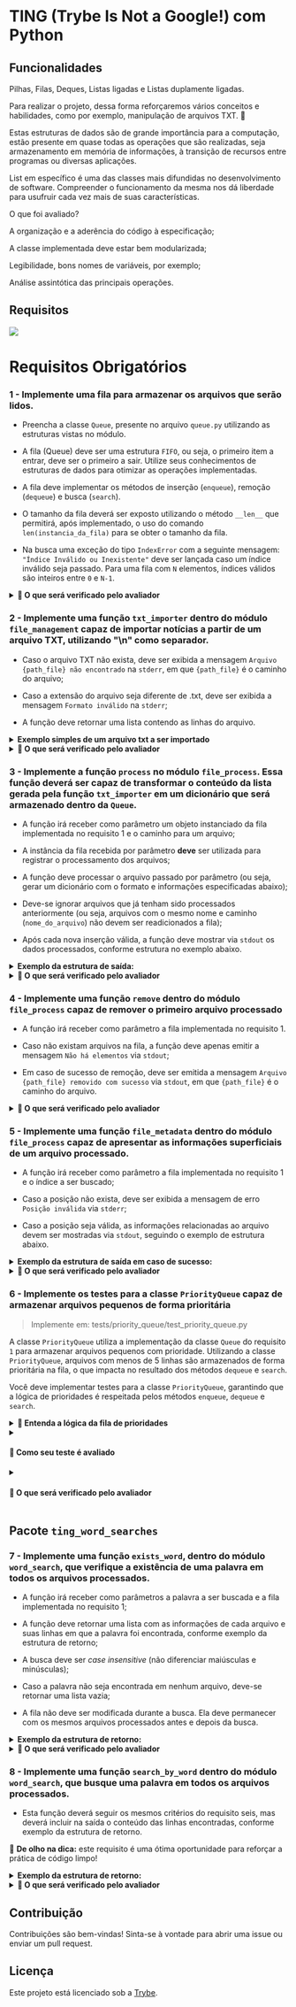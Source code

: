 # TING (Trybe Is Not a Google!) com Python

## Funcionalidades

Pilhas, Filas, Deques, Listas ligadas e Listas duplamente ligadas.

Para realizar o projeto, dessa forma reforçaremos vários conceitos e habilidades, como por exemplo, manipulação de arquivos TXT. 🚀

Estas estruturas de dados são de grande importância para a computação, estão presente em quase todas as operações que são realizadas, seja armazenamento em memória de informações, à transição de recursos entre programas ou diversas aplicações.

List em específico é uma das classes mais difundidas no desenvolvimento de software. Compreender o funcionamento da mesma nos dá liberdade para usufruir cada vez mais de suas características.


O que foi avaliado?

A organização e a aderência do código à especificação;

A classe implementada deve estar bem modularizada;

Legibilidade, bons nomes de variáveis, por exemplo;

Análise assintótica das principais operações.


## Requisitos

<img src="https://raw.githubusercontent.com/willianAD/Project-TING/main/image/Projeto%20TING.png">

# Requisitos Obrigatórios

### 1 - Implemente uma fila para armazenar os arquivos que serão lidos.

- Preencha a classe `Queue`, presente no arquivo `queue.py` utilizando as estruturas vistas no módulo.

- A fila (Queue) deve ser uma estrutura `FIFO`, ou seja, o primeiro item a entrar, deve ser o primeiro a sair. Utilize seus conhecimentos de estruturas de dados para otimizar as operações implementadas.

- A fila deve implementar os métodos de inserção (`enqueue`), remoção (`dequeue`) e busca (`search`).

- O tamanho da fila deverá ser exposto utilizando o método `__len__` que permitirá, após implementado, o uso do comando `len(instancia_da_fila)` para se obter o tamanho da fila.

- Na busca uma exceção do tipo `IndexError` com a seguinte mensagem: `"Índice Inválido ou Inexistente"` deve ser lançada caso um índice inválido seja passado. Para uma fila com `N` elementos, índices válidos são inteiros entre `0` e `N-1`.

<details>
  <summary>
    <b>🤖 O que será verificado pelo avaliador</b>
  </summary>

- 1.1 - Será validado que o método `enqueue` deve adicionar um elemento à fila, modificando seu tamanho;

- 1.2 - Será validado que o método `dequeue` deve remover o elemento a mais tempo na fila, modificando seu tamanho;

- 1.3 - Será validado que o método `search` deve retornar um valor da fila a partir de um índice válido e;

- 1.4 - Será validado que o método `search` deve lançar a exceção `IndexError` com a mensagem correspondente quando o índice passado for inválido.

</details>

### 2 - Implemente uma função `txt_importer` dentro do módulo `file_management` capaz de importar notícias a partir de um arquivo TXT, utilizando "\n" como separador.

- Caso o arquivo TXT não exista, deve ser exibida a mensagem `Arquivo {path_file} não encontrado` na `stderr`, em que `{path_file}` é o caminho do arquivo;

- Caso a extensão do arquivo seja diferente de .txt, deve ser exibida a mensagem `Formato inválido` na `stderr`;

- A função deve retornar uma lista contendo as linhas do arquivo.

<details>
<summary><b>Exemplo simples de um arquivo txt a ser importado</b></summary>

```md
Acima de tudo,
é fundamental ressaltar que a adoção de políticas descentralizadoras nos obriga
à análise do levantamento das variáveis envolvidas.
```

</details>

<details>
  <summary>
    <b>🤖 O que será verificado pelo avaliador</b>
  </summary>

- 2.1 - Será validado que o método `txt_importer` deve retornar uma lista contendo as linhas do arquivo;

- 2.2 - Será validado que ao executar o método `txt_importer` com um arquivo TXT que não exista, deve ser exibida a mensagem `Arquivo {path_file} não encontrado` na `stderr`, em que `{path_file}` é o caminho do arquivo e;

- 2.3 - Será validado que ao executar o método `txt_importer` com uma extensão diferente de `.txt`, deve ser exibida a mensagem `Formato inválido` na `stderr`.

</details>

### 3 - Implemente a função `process` no módulo `file_process`. Essa função deverá ser capaz de transformar o conteúdo da lista gerada pela função `txt_importer` em um dicionário que será armazenado dentro da `Queue`.

- A função irá receber como parâmetro um objeto instanciado da fila implementada no requisito 1 e o caminho para um arquivo;

- A instância da fila recebida por parâmetro **deve** ser utilizada para registrar o processamento dos arquivos;

- A função deve processar o arquivo passado por parâmetro (ou seja, gerar um dicionário com o formato e informações especificadas abaixo);

- Deve-se ignorar arquivos que já tenham sido processados anteriormente (ou seja, arquivos com o mesmo nome e caminho (`nome_do_arquivo`) não devem ser readicionados a fila);

- Após cada nova inserção válida, a função deve mostrar via `stdout` os dados processados, conforme estrutura no exemplo abaixo.

<details>
<summary><b>Exemplo da estrutura de saída:</b></summary>

```python
{
    "nome_do_arquivo": "arquivo_teste.txt", # Caminho do arquivo recém adicionado
    "qtd_linhas": 3,                        # Quantidade de linhas existentes no arquivo
    "linhas_do_arquivo": [...]              # linhas retornadas pela função do requisito 2
}
```

</details>


<details>
  <summary>
    <b>🤖 O que será verificado pelo avaliador</b>
  </summary>

- 3.1 - Será validado que ao executar a função `process` com um arquivo já existente na fila a execução deverá ignorá-lo e;

- 3.2 - Será validado que ao executar a função `process` com sucesso deverá mostrar dados via `stdout`.

</details>

### 4 - Implemente uma função `remove` dentro do módulo `file_process` capaz de remover o primeiro arquivo processado

- A função irá receber como parâmetro a fila implementada no requisito 1.

- Caso não existam arquivos na fila, a função deve apenas emitir a mensagem `Não há elementos` via `stdout`;

- Em caso de sucesso de remoção, deve ser emitida a mensagem `Arquivo {path_file} removido com sucesso` via `stdout`, em que `{path_file}` é o caminho do arquivo.

<details>
  <summary>
    <b>🤖 O que será verificado pelo avaliador</b>
  </summary>

- 4.1 - Será validado que ao executar a função `remove` com sucesso deverá exibir mensagem correta via `stdout` e;

- 4.2 - Será validado que ao executar a função `remove` um arquivo inexistente deverá exibir a mensagem correta via `stdout`.

</details>

### 5 - Implemente uma função `file_metadata` dentro do módulo `file_process` capaz de apresentar as informações superficiais de um arquivo processado.


- A função irá receber como parâmetro a fila implementada no requisito 1 e o índice a ser buscado;

- Caso a posição não exista, deve ser exibida a mensagem de erro `Posição inválida` via `stderr`;

- Caso a posição seja válida, as informações relacionadas ao arquivo devem ser mostradas via `stdout`, seguindo o exemplo de estrutura abaixo.

<details>
<summary><b>Exemplo da estrutura de saída em caso de sucesso:</b></summary>

```python
{
    "nome_do_arquivo": "arquivo_teste.txt",
    "qtd_linhas": 3,
    "linhas_do_arquivo": [...]
}
```
</details>

<details>
  <summary>
    <b>🤖 O que será verificado pelo avaliador</b>
  </summary>

- 5.1 - Será validado que ao executar a função `file_metadata` com sucesso deverá exibir a mensagem correta via `stdout` e;

- 5.2 - Será validado que ao executar a função `file_metadata` com posição inválida deverá exibir a mensagem correta via `stderr`.

</details>

### 6 - Implemente os testes para a classe `PriorityQueue` capaz de armazenar arquivos pequenos de forma prioritária

> Implemente em: tests/priority_queue/test_priority_queue.py

A classe `PriorityQueue` utiliza a implementação da classe `Queue` do requisito `1` para armazenar arquivos pequenos com prioridade. Utilizando a classe `PriorityQueue`, arquivos com menos de 5 linhas são armazenados de forma prioritária na fila, o que impacta no resultado dos métodos `dequeue` e `search`.

Você deve implementar testes para a classe `PriorityQueue`, garantindo que a lógica de prioridades é respeitada pelos métodos `enqueue`, `dequeue` e `search`.

<details>
  <summary>
    <b>🧠 Entenda a lógica da fila de prioridades</b>
  </summary>

Quando um arquivo prioritário (_com menos de 5 linhas_) é adicionado à fila de prioridades, este arquivo ficará "após" todos os arquivos prioritários já inseridos, mas ficará "antes" de todos os arquivos não-prioritários já inseridos.

Quando um arquivo não-prioritário (_com 5 linhas ou mais_) é adicionado à fila de prioridades, este arquivo ficará "após" todos os arquivos já inseridos.

Exemplo:

```python
# Tamanhos dos arquivos, em ordem de inserção na fila: 
[9, 4, 2, 5, 7, 11, 3]

# Tamanhos dos arquivos, em ordem de remoção da fila:
[4, 2, 3, 9, 5, 7, 11]
```

</details>

<details>
  <summary>

#### **📌 Como seu teste é avaliado**
  </summary>

  O **teste da Trybe** irá avaliar se o **seu teste** está passando conforme seu objetivo, e confirmará se ele está falhando em alguns casos que deve falhar.
  Para estes testes que esperemos que falhe, o requisito será considerado atendido quando a resposta do Pytest for `XFAIL(Expected Fail)` ao invés de `PASS` ou `FAIL`.
</details>

<details>
  <summary>
    
#### **🤖 O que será verificado pelo avaliador**
  </summary>

- O teste rejeita implementações que não validam a funcionalidade de cada método;
- O teste rejeita implementações que tratam todos os elementos com a mesma prioridade;
- O teste rejeita implementações que não levantam exceção ao acessar índices inválidos para Filas;
- O teste aprova implementações corretas.

</details>

## Pacote `ting_word_searches`

### 7 - Implemente uma função `exists_word`, dentro do módulo `word_search`, que verifique a existência de uma palavra em todos os arquivos processados.

- A função irá receber como parâmetros a palavra a ser buscada e a fila implementada no requisito 1;

- A função deve retornar uma lista com as informações de cada arquivo e suas linhas em que a palavra foi encontrada, conforme exemplo da estrutura de retorno;

- A busca deve ser _case insensitive_ (não diferenciar maiúsculas e minúsculas);

- Caso a palavra não seja encontrada em nenhum arquivo, deve-se retornar uma lista vazia;

- A fila não deve ser modificada durante a busca. Ela deve permanecer com os mesmos arquivos processados antes e depois da busca.

<details>
<summary><b>Exemplo da estrutura de retorno:</b></summary>

```python
[{
  "palavra": "de",
  "arquivo": "arquivo_teste.txt",
  "ocorrencias": [
    {
      "linha": 2
    },
    {
      "linha": 7
    }
  ]
}]
```

</details>

<details>
  <summary>
    <b>🤖 O que será verificado pelo avaliador</b>
  </summary>

- 7.1 - Será validado que ao executar a função `exists_word` com sucesso deverá retornar a estrutura correta;

- 7.2 - Será validado que ao executar a função `exists_word` com palavra inexistente deverá retornar uma lista vazia e;

- 7.3 - Será validado que ao executar a função `exists_word` a fila original não deverá ser alterada.

</details>

### 8 - Implemente uma função `search_by_word` dentro do módulo `word_search`, que busque uma palavra em todos os arquivos processados.

- Esta função deverá seguir os mesmos critérios do requisito seis, mas deverá incluir na saída o conteúdo das linhas encontradas, conforme exemplo da estrutura de retorno.

:eyes: **De olho na dica:** este requisito é uma ótima oportunidade para reforçar a prática de código limpo!

<details>
<summary><b>Exemplo da estrutura de retorno:</b></summary>

```python
[{
  "palavra": "de",
  "arquivo": "arquivo_teste.txt",
  "ocorrencias": [
    {
      "linha": 3,
      "conteudo": "Acima de tudo,"
    },
    {
      "linha": 4,
      "conteudo": "é fundamental ressaltar que a adoção de políticas descentralizadoras nos obriga"
    }
  ]
}]
```

</details>

<details>
  <summary>
    <b>🤖 O que será verificado pelo avaliador</b>
  </summary>

- 8.1 - Será validado que ao executar a função `search_by_word` com sucesso deverá retornar a estrutura correta;

- 8.2 - Será validado que ao executar a função `search_by_word` com palavra inexistente deverá retornar uma lista vazia e;

- 8.3 - Será validado que ao executar a função `search_by_word` a fila original não deverá ser alterada.

</details>


## Contribuição

Contribuições são bem-vindas! Sinta-se à vontade para abrir uma issue ou enviar um pull request.

## Licença

Este projeto está licenciado sob a [Trybe](https://www.betrybe.com/).
